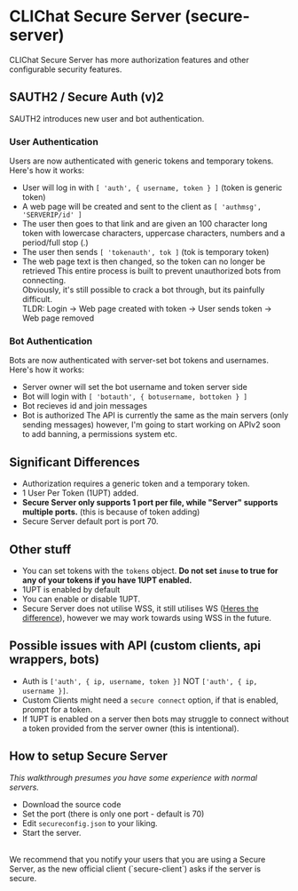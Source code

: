 # CLIChat Secure Server (secure-server)
CLIChat Secure Server has more authorization features and other configurable security features.

## SAUTH2 / Secure Auth (v)2
SAUTH2 introduces new user and bot authentication. 
### User Authentication
Users are now authenticated with generic tokens and temporary tokens. Here's how it works:
- User will log in with `[ 'auth', { username, token } ]` (token is generic token)
- A web page will be created and sent to the client as `[ 'authmsg', 'SERVERIP/id' ]`
- The user then goes to that link and are given an 100 character long token with lowercase characters, uppercase characters, numbers and a period/full stop (.)
- The user then sends `[ 'tokenauth', tok ]` (tok is temporary token)
- The web page text is then changed, so the token can no longer be retrieved
This entire process is built to prevent unauthorized bots from connecting. <br>Obviously, it's still possible to crack a bot through, but its painfully difficult. <br>
TLDR: Login -> Web page created with token -> User sends token -> Web page removed

### Bot Authentication
Bots are now authenticated with server-set bot tokens and usernames. Here's how it works:
- Server owner will set the bot username and token server side
- Bot will login with `[ 'botauth', { botusername, bottoken } ]`
- Bot recieves id and join messages
- Bot is authorized
The API is currently the same as the main servers (only sending messages) however, I'm going to start working on APIv2 soon to add banning, a permissions system etc.

## Significant Differences
- Authorization requires a generic token and a temporary token.
- 1 User Per Token (1UPT) added.
- **Secure Server only supports 1 port per file, while "Server" supports multiple ports.** (this is because of token adding)
- Secure Server default port is port 70.

## Other stuff
- You can set tokens with the `tokens` object. **Do not set `inuse` to true for any of your tokens if you have 1UPT enabled.**
- 1UPT is enabled by default
- You can enable or disable 1UPT.
- Secure Server does not utilise WSS, it still utilises WS ([Heres the difference](https://portswigger.net/web-security/websockets/what-are-websockets#:~:text=The%20wss%20protocol%20establishes%20a,protocol%20uses%20an%20unencrypted%20connection.&text=At%20this%20point%2C%20the%20network,WebSocket%20messages%20in%20either%20direction.)), however we may work towards using WSS in the future.


## Possible issues with API (custom clients, api wrappers, bots)
- Auth is `['auth', { ip, username, token }]` NOT `['auth', { ip, username }]`.
- Custom Clients might need a `secure connect` option, if that is enabled, prompt for a token.
- If 1UPT is enabled on a server then bots may struggle to connect without a token provided from the server owner (this is intentional).

## How to setup Secure Server
_This walkthrough presumes you have some experience with normal servers._
- Download the source code
- Set the port (there is only one port - default is 70)
- Edit `secureconfig.json` to your liking.
- Start the server.
<br>
We recommend that you notify your users that you are using a Secure Server, as the new official client (`secure-client`) asks if the server is secure. 
